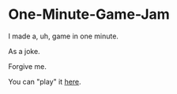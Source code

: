 # One-Minute-Game-Jam
I made a, uh, game in one minute.

As a joke.

Forgive me.

You can "play" it [here](https://zarkonnen.github.io/One-Minute-Game-Jam/index.html).
